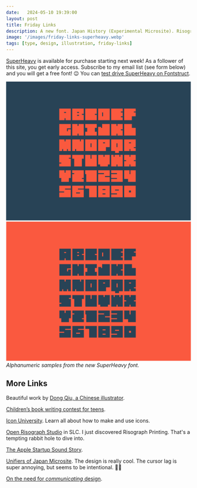 ```yaml
---
date:   2024-05-10 19:39:00
layout: post
title: Friday Links
description: A new font. Japan History (Experimental Microsite). Risograph Printing Studio. And more! 
image: '/images/friday-links-superheavy.webp'
tags: [type, design, illustration, friday-links]
---
```


[SuperHeavy](https://smllsmpl.gumroad.com/l/superheavy-font) is available for purchase starting next week! As a follower of this site, you get early access. Subscribe to my email list (see form below) and you will get a free font! 😉 You can [test drive SuperHeavy on Fontstruct](https://fontstruct.com/fontstructions/show/504902/superheavy-1).

<div class="gallery-box">
  <div class="gallery">
    <img alt="Alphanumeric samples from the new SuperHeavy font." src="/images/SuperHeavy-AlphaNum-01.png" loading="lazy">
    <img alt="Alphanumeric samples from the new SuperHeavy font." src="/images/SuperHeavy-AlphaNum-02.png" loading="lazy">
  </div>
  <em>Alphanumeric samples from the new SuperHeavy font.</em>
</div>

## More Links

Beautiful work by [Dong Qiu, a Chinese illustrator](https://www.caperillustration.co.uk/dong-qiu).

[Children’s book writing contest for teens](https://www.cedarfort.com/pages/childrens-book-contest).

[Icon University](https://blog.streamlinehq.com/tag/icons/). Learn all about how to make and use icons.

[Open Risograph Studio](https://risogeist.com/) in SLC. I just discovered Risograph Printing. That's a tempting rabbit hole to dive into.

[The Apple Startup Sound Story](https://www.youtube.com/watch?v=5838mfezO8M).

[Unifiers of Japan Microsite](https://unifiersofjapan.framer.website/about). The design is really cool. The cursor lag is super annoying, but seems to be intentional. 🤷‍♂️

[On the need for *communicating* design](https://uxdesign.cc/good-ux-is-not-enough-without-a-proper-communication-plan-772322e7ed50).


